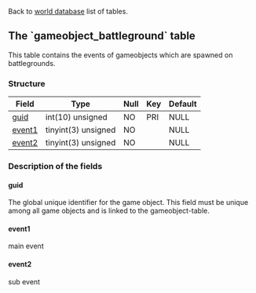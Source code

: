 Back to [world database](mangosdb_struct) list of tables.

The \`gameobject\_battleground\` table
--------------------------------------

This table contains the events of gameobjects which are spawned on battlegrounds.

### Structure

| **Field**                                | **Type**            | **Null** | **Key** | **Default** |
|------------------------------------------|---------------------|----------|---------|-------------|
| [guid](Gameobject_battleground#guid)     | int(10) unsigned    | NO       | PRI     | NULL        |
| [event1](Gameobject_battleground#event1) | tinyint(3) unsigned | NO       |         | NULL        |
| [event2](Gameobject_battleground#event2) | tinyint(3) unsigned | NO       |         | NULL        |

### Description of the fields

#### guid

The global unique identifier for the game object. This field must be unique among all game objects and is linked to the gameobject-table.

#### event1

main event

#### event2

sub event

